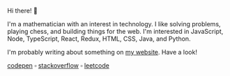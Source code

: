 Hi there! 👋

I'm a mathematician with an interest in technology. I like solving problems, playing chess, and building things for the web. I'm interested in JavaScript, Node, TypeScript, React, Redux, HTML, CSS, Java, and Python.

I'm probably writing about something on [my website](https://tannerdolby.com). Have a look!

[codepen][codepen] ▫ [stackoverflow][stackoverflow] ▫ [leetcode][leetcode]

[leetcode]: https://leetcode.com/gnawlix/
[codepen]: https://codepen.io/tannerdolby
[stackoverflow]: https://stackoverflow.com/users/11389581/tanner-dolby
